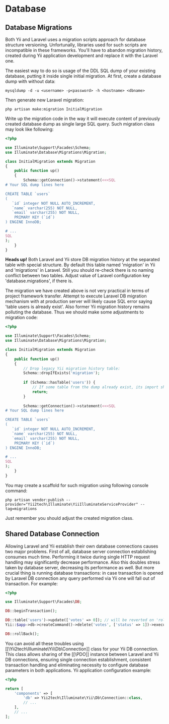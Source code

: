 Database
========

Database Migrations <span id="database-migrations"></span>
-------------------

Both Yii and Laravel uses a migration scripts approach for database structure versioning.
Unfortunally, libraries used for such scripts are incompatible in these frameworks.
You'll have to abandon migration history, created during Yii application development and replace it with the Laravel one.

The easiest way to do so is usage of the DDL SQL dump of your existing database, putting it inside single initial migration.
At first, create a database dump with without data:

```
mysqldump -d -u <username> -p<password> -h <hostname> <dbname>
```

Then generate new Laravel migration:

```
php artisan make:migration InitialMigration
```

Write up the migration code in the way it will execute content of previously created database dump as single large SQL query.
Such migration class may look like following:

```php
<?php

use Illuminate\Support\Facades\Schema;
use Illuminate\Database\Migrations\Migration;

class InitialMigration extends Migration
{
    public function up()
    {
        Schema::getConnection()->statement(<<<SQL
# Your SQL dump lines here

CREATE TABLE `users`
(
   `id` integer NOT NULL AUTO_INCREMENT,
   `name` varchar(255) NOT NULL,
   `email` varchar(255) NOT NULL,
    PRIMARY KEY (`id`)
) ENGINE InnoDB;

# ...
SQL
);
    }
}
```

**Heads up!** Both Laravel and Yii store DB migration history at the separated table with special structure.
By default this table named 'migration' in Yii and 'migrations' in Laravel. Still you should re-check there is no
naming conflict between two tables. Adjust value of Laravel configuration key 'database.migrations', if there is.

The migration we have created above is not very practical in terms of project framework transfer. Attempt to execute
Laravel DB migration mechanism with at production server will likely cause SQL error saying 'table users is already exist'.
Also former Yii migration history remains polluting the database. Thus we should make some adjustments to migration code:

```php
<?php

use Illuminate\Support\Facades\Schema;
use Illuminate\Database\Migrations\Migration;

class InitialMigration extends Migration
{
    public function up()
    {
        // Drop legacy Yii migration history table:
        Schema::dropIfExists('migration');
        
        if (Schema::hasTable('users')) {
            // If some table from the dump already exist, its import should be skipped
            return;
        }
        
        Schema::getConnection()->statement(<<<SQL
# Your SQL dump lines here

CREATE TABLE `users`
(
   `id` integer NOT NULL AUTO_INCREMENT,
   `name` varchar(255) NOT NULL,
   `email` varchar(255) NOT NULL,
    PRIMARY KEY (`id`)
) ENGINE InnoDB;

# ...
SQL
);
    }
}
```

You may create a scaffold for such migration using following console command:

```
php artisan vendor:publish --provider="Yii2tech\Illuminate\YiiIlluminateServiceProvider" --tag=migrations
```

Just remember you should adjust the created migration class.


Shared Database Connection <span id="shared-database-connection"></span>
--------------------------

Allowing Laravel and Yii establish their own database connections causes two major problems.
First of all, database server connection establishing consumes much time. Performing it twice during
single HTTP request handling may significantly decrease performance. Also this doubles stress taken by
database server, decreasing its performance as well. But more crucial thing is running database transactions:
in case transaction is opened by Laravel DB connection any query performed via Yii one will fall out of transaction.
For example:

```php
<?php

use Illuminate\Support\Facades\DB;

DB::beginTransaction();

DB::table('users')->update(['votes' => 0]); // will be reverted on 'rollback'
Yii::$app->db->createCommand()->delete('votes', ['status' => 1])->execute(); // will NOT be reverted on 'rollback'!

DB::rollBack();
```

You can avoid all these troubles using [[\Yii2tech\Illuminate\Yii\Db\Connection]] class for your Yii DB connection.
This class allows sharing of the [[\PDO]] instance between Laravel and Yii DB connections, ensuring single connection
establishment, consistent transaction handling and eliminating necessity to configure database parameters in both
applications. Yii application configuration example:

```php
<?php

return [
    'components' => [
        'db' => Yii2tech\Illuminate\Yii\Db\Connection::class,
        // ...
    ],
    // ...
];
```
